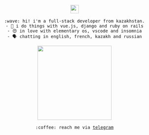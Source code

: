 <p align="center">
  <img src="https://user-images.githubusercontent.com/5679180/79618120-0daffb80-80be-11ea-819e-d2b0fa904d07.gif" width="27px">
  <br><br>
  <samp>
    :wave: hi! i'm a full-stack developer from kazakhstan.<br>
         - 🔌️ i do things with vue.js, django and ruby on rails<br>
         - 😍️ in love with elementary os, vscode and insomnia<br>
         - 🗣️ chatting in english, french, kazakh and russian<br><br>
    <img src="https://i.imgur.com/kdKhgx6.gif" width="240px" align="center"><br><br>
    :coffee: reach me via <a href="https://telegram.me/zshanabek">telegram</a>
  </samp>
</p>
